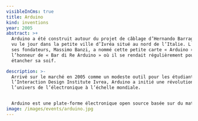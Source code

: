 ```yaml
---
visibleInCms: true
title: Arduino
kind: inventions
year: 2005
abstract: >+
  Arduino a été construit autour du projet de câblage d’Hernando Barragan et a
  vu le jour dans la petite ville d’Ivréa situé au nord de l’Italie. L’un des
  ses fondateurs, Massimo Banzi, a nommé cette petite carte « Arduino » en
  l’honneur de « Bar di Re Arduino » où il se rendait régulièrement pour
  étancher sa soif.

description: >-
  Arrivé sur le marché en 2005 comme un modeste outil pour les étudiants de
  l’Interaction Design Institute Ivrea, Arduino a initié une révolution dans
  l’univers de l’électronique à l’échelle mondiale.


  Arduino est une plate-forme électronique open source basée sur du matériel et des logiciels faciles à utiliser pour construire des projets électroniques. C’est ce qu’on appelle un microcontrôleur. Un microcontrôleur est un circuit intégré capable de recevoir de l’information, qui va ensuite pouvoir commander d’autres composants électroniques. Avec Arduino vous pourrez commander des leds pour faire de la lumière, afficher des caractères sur un écran, construire des jeux vidéo, fabriquer des robots, commander des moteurs, des grilles pains … bref vous l’aurez compris les champs de possibilités sont larges ! Arduino se compose à la fois d’une carte de circuit imprimé physique et d’un logiciel (ou IDE) qui s’exécute sur votre ordinateur et qui vous permet de retranscrire le code sur la carte physique. Arduino utilise une interface de programmation simplifiée. Il suffit d’un ordinateur d’un câble USB et d’un minimum de connaissance en programmation pour commencer à créer. Arduino est open source et open hardware. C’est-à-dire que sur le site d’Arduino vous pouvez vous procurer le schéma, le typon et le code source de la carte pour vous lancer. Et si vous débutez vous pouvez également utiliser le « kit de démarrage ». disponible. Vous l’aurez compris Arduino est à la fois un composant informatique open-source, une société de logiciels et une manufacture de microcontrôleurs.
image: /images/events/arduino.jpg
---
```

